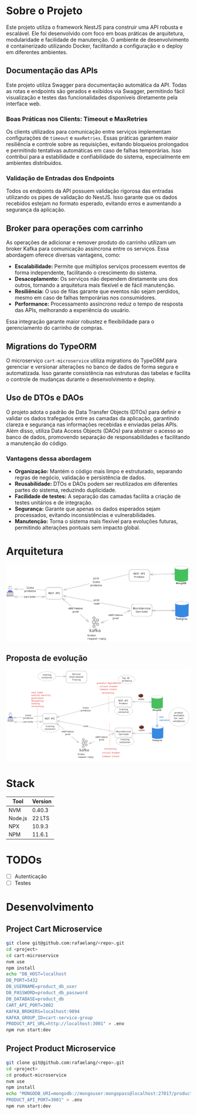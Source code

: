 # Sobre o Projeto

Este projeto utiliza o framework NestJS para construir uma API robusta e escalável. Ele foi desenvolvido com foco em boas práticas de arquitetura, modularidade e facilidade de manutenção. O ambiente de desenvolvimento é containerizado utilizando Docker, facilitando a configuração e o deploy em diferentes ambientes.

## Documentação das APIs

Este projeto utiliza Swagger para documentação automática da API. Todas as rotas e endpoints são gerados e exibidos via Swagger, permitindo fácil visualização e testes das funcionalidades disponíveis diretamente pela interface web.

### Boas Práticas nos Clients: Timeout e MaxRetries

Os clients utilizados para comunicação entre serviços implementam configurações de `timeout` e `maxRetries`. Essas práticas garantem maior resiliência e controle sobre as requisições, evitando bloqueios prolongados e permitindo tentativas automáticas em caso de falhas temporárias. Isso contribui para a estabilidade e confiabilidade do sistema, especialmente em ambientes distribuídos.

### Validação de Entradas dos Endpoints

Todos os endpoints da API possuem validação rigorosa das entradas utilizando os pipes de validação do NestJS. Isso garante que os dados recebidos estejam no formato esperado, evitando erros e aumentando a segurança da aplicação.

## Broker para operações com carrinho

As operações de adicionar e remover produto do carrinho utilizam um broker Kafka para comunicação assíncrona entre os serviços. Essa abordagem oferece diversas vantagens, como:

- **Escalabilidade:** Permite que múltiplos serviços processem eventos de forma independente, facilitando o crescimento do sistema.
- **Desacoplamento:** Os serviços não dependem diretamente uns dos outros, tornando a arquitetura mais flexível e de fácil manutenção.
- **Resiliência:** O uso de filas garante que eventos não sejam perdidos, mesmo em caso de falhas temporárias nos consumidores.
- **Performance:** Processamento assíncrono reduz o tempo de resposta das APIs, melhorando a experiência do usuário.

Essa integração garante maior robustez e flexibilidade para o gerenciamento do carrinho de compras.

## Migrations do TypeORM

O microserviço `cart-microservice` utiliza migrations do TypeORM para gerenciar e versionar alterações no banco de dados de forma segura e automatizada. Isso garante consistência nas estruturas das tabelas e facilita o controle de mudanças durante o desenvolvimento e deploy.

## Uso de DTOs e DAOs

O projeto adota o padrão de Data Transfer Objects (DTOs) para definir e validar os dados trafegados entre as camadas da aplicação, garantindo clareza e segurança nas informações recebidas e enviadas pelas APIs. Além disso, utiliza Data Access Objects (DAOs) para abstrair o acesso ao banco de dados, promovendo separação de responsabilidades e facilitando a manutenção do código.

### Vantagens dessa abordagem

- **Organização:** Mantém o código mais limpo e estruturado, separando regras de negócio, validação e persistência de dados.
- **Reusabilidade:** DTOs e DAOs podem ser reutilizados em diferentes partes do sistema, reduzindo duplicidade.
- **Facilidade de testes:** A separação das camadas facilita a criação de testes unitários e de integração.
- **Segurança:** Garante que apenas os dados esperados sejam processados, evitando inconsistências e vulnerabilidades.
- **Manutenção:** Torna o sistema mais flexível para evoluções futuras, permitindo alterações pontuais sem impacto global.

# Arquitetura
![Diagrama de Arquitetura](docs/images/arquitetura_v1.png)

## Proposta de evolução
![Diagrama de Arquitetura v2](docs/images/arquitetura_v2.png)


# Stack
| Tool      | Version   |
|-----------|-----------|
| NVM       | 0.40.3    |
| Node.js   | 22 LTS    |
| NPX       | 10.9.3    |
| NPM       | 11.6.1    |

# TODOs

- [ ] Autenticação
- [ ] Testes

# Desenvolvimento

## Project Cart Microservice


```sh
git clone git@github.com:rafaelang/<repo>.git
cd <project>
cd cart-microservice
nvm use
npm install
echo "DB_HOST=localhost
DB_PORT=5432
DB_USERNAME=product_db_user
DB_PASSWORD=product_db_password
DB_DATABASE=product_db
CART_API_PORT=3002
KAFKA_BROKERS=localhost:9094
KAFKA_GROUP_ID=cart-service-group
PRODUCT_API_URL=http://localhost:3001" > .env
npm run start:dev
```

## Project Product Microservice

```sh
git clone git@github.com:rafaelang/<repo>.git
cd <project>
cd product-microservice
nvm use
npm install
echo "MONGODB_URI=mongodb://mongouser:mongopass@localhost:27017/product_microservice?authSource=admin
PRODUCT_API_PORT=3001" > .env
npm run start:dev
```
